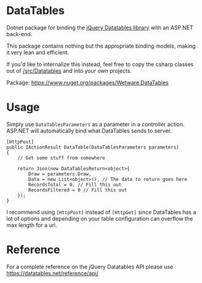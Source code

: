 # DataTables
Dotnet package for binding the [jQuery Datatables library](https://datatables.net) with an ASP.NET back-end.

This package contains nothing but the appropriate binding models, making it very lean and efficient.

If you'd like to internalize this instead, feel free to copy the csharp classes out of [/src/Datatables](https://github.com/jamesSampica/DataTables/tree/main/src/DataTables) and into your own projects.

Package: https://www.nuget.org/packages/Wetware.DataTables

# Usage

Simply use `DataTablesParameters` as a parameter in a controller action. ASP.NET will automatically bind what DataTables sends to server.

    [HttpPost]
    public IActionResult DataTable(DataTablesParameters parameters)
    {
        // Get some stuff from somewhere 

        return Json(new DataTablesReturn<object>{
            Draw = parameters.Draw,
            Data = new List<object>(), // The data to return goes here
            RecordsTotal = 0, // Fill this out
            RecordsFiltered = 0 // Fill this out
        });
    }

I recommend using `[HttpPost]` instead of `[HttpGet]` since DataTables has a lot of options and depending on your table configuration can overflow the max length for a url.

# Reference
For a complete reference on the jQuery Datatables API please use https://datatables.net/reference/api/
